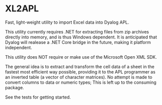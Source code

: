 # XL2APL
Fast, light-weight utility to import Excel data into Dyalog APL.

This utility currently requires .NET for extracting files from zip archives directly into memory, and is thus Windows dependent. It is anticipated that Dyalog will realease a .NET Core bridge in the future, making it platform independent. 

This utility does NOT require or make use of the Microsoft Open XML SDK.

The general idea is to extract and transform the cell data of a sheet in the fastest most efficient way possible,
providing it to the APL programmer as an inverted table (a vector of character matrices). 
No attempt is made to convert columns to data or numeric types; 
This is left up to the consuming package.


See the tests for getting started.
